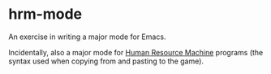 hrm-mode
========

An exercise in writing a major mode for Emacs.

Incidentally, also a major mode for 
[Human Resource Machine](https://tomorrowcorporation.com/humanresourcemachine) programs
(the syntax used when copying from and pasting to the game).
